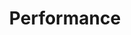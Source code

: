 ---
title: "Performance"
links:
- title: "HotSpot JVM Performance Tuning Guidelines"
  link: "https://ionutbalosin.com/2020/01/hotspot-jvm-performance-tuning-guidelines/"
- title: "Tricks of the Trade: Tuning JVM Memory for Large-scale Services"
  link: "https://eng.uber.com/jvm-tuning-garbage-collection/"
- title: "Using JDK 9 Memory Order Modes"
  link: "http://gee.cs.oswego.edu/dl/html/j9mm.html"
- title: "JaCoLine - Java Command Line Inspector"
  link: "https://jacoline.dev/inspect"
- title: "Why does my Java process consume more memory than Xmx?"
  link: "https://plumbr.io/blog/memory-leaks/why-does-my-java-process-consume-more-memory-than-xmx"
---